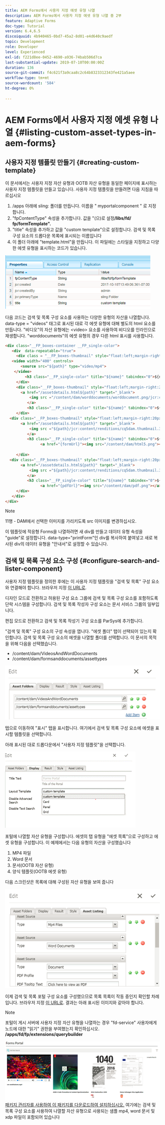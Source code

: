 ```yaml
---
title: AEM Forms에서 사용자 지정 에셋 유형 나열
description: AEM Forms에서 사용자 지정 에셋 유형 나열 중 2부
feature: Adaptive Forms
doc-type: Tutorial
version: 6.4,6.5
discoiquuid: 4b940465-0bd7-45a2-8d01-e4d640c9aedf
topic: Development
role: Developer
level: Experienced
exl-id: f221d8ee-0452-4690-a936-74bab506d7ca
last-substantial-update: 2019-07-10T00:00:00Z
duration: 136
source-git-commit: f4c621f3a9caa8c2c64b8323312343fe421a5aee
workflow-type: tm+mt
source-wordcount: '584'
ht-degree: 0%

---
```


# AEM Forms에서 사용자 지정 에셋 유형 나열 {#listing-custom-asset-types-in-aem-forms}

## 사용자 지정 템플릿 만들기 {#creating-custom-template}

이 문서에서는 사용자 지정 자산 유형과 OOTB 자산 유형을 동일한 페이지에 표시하는 사용자 지정 템플릿을 만들고 있습니다. 사용자 지정 템플릿을 만들려면 다음 지침을 따르십시오

1. /apps 아래에 sling: 폴더를 만듭니다. 이름을 &quot; myportalcomponent &quot; 로 지정합니다.
1. &quot;fpContentType&quot; 속성을 추가합니다. 값을 &quot;(으)로 설정&#x200B;**/libs/fd/ fp/formTemplate&quot;.**
1. &quot;title&quot; 속성을 추가하고 값을 &quot;custom template&quot;으로 설정합니다. 검색 및 목록 구성 요소의 드롭다운 목록에 표시되는 이름입니다
1. 이 폴더 아래에 &quot;template.html&quot;을 만듭니다. 이 파일에는 스타일을 지정하고 다양한 에셋 유형을 표시하는 코드가 있습니다.

![appsfolder](assets/appsfolder_.png)

다음 코드는 검색 및 목록 구성 요소를 사용하는 다양한 유형의 자산을 나열합니다. data-type = &quot;videos&quot; 태그로 표시된 대로 각 에셋 유형에 대해 별도의 html 요소를 만듭니다. &quot;비디오&quot;의 자산 유형에는 &lt;video> 요소를 사용하여 비디오를 인라인으로 재생합니다. &quot;worddocuments&quot;의 에셋 유형의 경우 다른 html 표시를 사용합니다.

```html
<div class="__FP_boxes-container __FP_single-color">
   <div  data-repeatable="true">
     <div class = "__FP_boxes-thumbnail" style="float:left;margin-right:20px;" data-type = "videos">
   <video width="400" controls>
       <source src="${path}" type="video/mp4">
    </video>
         <h3 class="__FP_single-color" title="${name}" tabindex="0">${name}</h3>
     </div>
     <div class="__FP_boxes-thumbnail" style="float:left;margin-right:20px;" data-type = "worddocuments">
       <a href="/assetdetails.html${path}" target="_blank">
           <img src ="/content/dam/worddocuments/worddocument.png/jcr:content/renditions/cq5dam.thumbnail.319.319.png"/>
          </a>
          <h3 class="__FP_single-color" title="${name}" tabindex="0">${name}</h3>
     </div>
  <div class="__FP_boxes-thumbnail" style="float:left;margin-right:20px;" data-type = "xfaForm">
       <a href="/assetdetails.html${path}" target="_blank">
           <img src ="${path}/jcr:content/renditions/cq5dam.thumbnail.319.319.png"/>
          </a>
          <h3 class="__FP_single-color" title="${name}" tabindex="0">${name}</h3>
                <a href="{formUrl}"><img src="/content/dam/html5.png"></a><p>

     </div>
  <div class="__FP_boxes-thumbnail" style="float:left;margin-right:20px;" data-type = "printForm">
       <a href="/assetdetails.html${path}" target="_blank">
           <img src ="${path}/jcr:content/renditions/cq5dam.thumbnail.319.319.png"/>
          </a>
          <h3 class="__FP_single-color" title="${name}" tabindex="0">${name}</h3>
                <a href="{pdfUrl}"><img src="/content/dam/pdf.png"></a><p>
     </div>
   </div>
</div>
```

>[!NOTE]
>
>11행 - DAM에서 선택한 이미지를 가리키도록 src 이미지를 변경하십시오.
>
>이 템플릿에 적응형 Forms을 나열하려면 새 div를 만들고 데이터 유형 속성을 &quot;guide&quot;로 설정합니다. data-type=&quot;printForm&quot;인 div를 복사하여 붙여넣고 새로 복사된 div의 데이터 유형을 &quot;안내서&quot;로 설정할 수 있습니다.

## 검색 및 목록 구성 요소 구성 {#configure-search-and-lister-component}

사용자 지정 템플릿을 정의한 후에는 이 사용자 지정 템플릿을 &quot;검색 및 목록&quot; 구성 요소와 연결해야 합니다. 브라우저 지정 [이 URL로](http://localhost:4502/editor.html/content/AemForms/CustomPortal.html).

디자인 모드로 전환하고 허용된 구성 요소 그룹에 검색 및 목록 구성 요소를 포함하도록 단락 시스템을 구성합니다. 검색 및 목록 작성자 구성 요소는 문서 서비스 그룹의 일부입니다.

편집 모드로 전환하고 검색 및 목록 작성기 구성 요소를 ParSys에 추가합니다.

&quot;검색 및 목록&quot; 구성 요소의 구성 속성을 엽니다. &quot;에셋 폴더&quot; 탭이 선택되어 있는지 확인합니다. 검색 및 목록 구성 요소의 에셋을 나열할 폴더를 선택합니다. 이 문서의 목적을 위해 다음을 선택했습니다.

* /content/dam/VideosAndWordDocuments
* /content/dam/formsanddocuments/assettypes

![assetfolder](assets/selectingassetfolders.png)

탭으로 이동하여 &quot;표시&quot; 탭을 표시합니다. 여기에서 검색 및 목록 구성 요소에 에셋을 표시할 템플릿을 선택합니다.

아래 표시된 대로 드롭다운에서 &quot;사용자 지정 템플릿&quot;을 선택합니다.

![searchandlister](assets/searchandlistercomponent.gif)

포털에 나열할 자산 유형을 구성합니다. 에셋의 탭 유형을 &quot;에셋 목록&quot;으로 구성하고 에셋 유형을 구성합니다. 이 예제에서는 다음 유형의 자산을 구성했습니다

1. MP4 파일
1. Word 문서
1. 문서(OOTB 자산 유형)
1. 양식 템플릿(OOTB 에셋 유형)

다음 스크린샷은 목록에 대해 구성된 자산 유형을 보여 줍니다

![assettypes](assets/assettypes.png)

이제 검색 및 목록 포털 구성 요소를 구성했으므로 목록 목록이 작동 중인지 확인할 차례입니다. 브라우저 지정 [이 URL로](http://localhost:4502/content/AemForms/CustomPortal.html?wcmmode=disabled). 결과는 아래 표시된 이미지와 같아야 합니다.

>[!NOTE]
>
>포털이 게시 서버에 사용자 지정 자산 유형을 나열하는 경우 &quot;fd-service&quot; 사용자에게 노드에 대한 &quot;읽기&quot; 권한을 부여했는지 확인하십시오. **/apps/fd/fp/extensions/querybuilder**

![assettypes](assets/assettypeslistings.png)
[패키지 관리자를 사용하여 이 패키지를 다운로드하여 설치하십시오.](assets/customassettypekt1.zip) 여기에는 검색 및 목록 구성 요소를 사용하여 나열할 자산 유형으로 사용되는 샘플 mp4, word 문서 및 xdp 파일이 포함되어 있습니다
